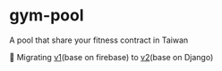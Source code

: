 # gym-pool
A pool that share your fitness contract in Taiwan

👷‍ Migrating [v1](#)(base on firebase) to [v2](https://github.com/rosethorn999/gym-pool/tree/dev)(base on Django)

